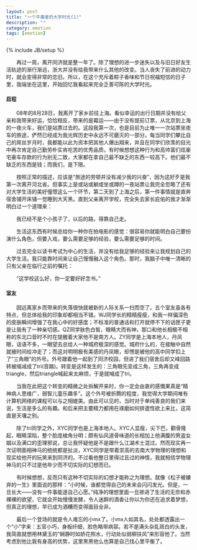 ```yaml
---
layout: post
title: "一个平庸者的大学时光(1)"
description: ""
category: emotion
tags: [emotion]
---
```

{% include JB/setup %}

　　再过一周，离开同济就是整一年了。除了理想的进一步迷失以及与旧日好友生活轨迹的渐行渐远，浙大并没有给我带来什么其他的改变。当人丧失了前进的动力时，就会变得非常的恋旧。所以，在这个充斥着粽子香味和节日祝福短信的日子里，我端坐在这里，开始回忆我看起来完全乏善可陈的大学时光。

#### 启程

　　08年的8月28日，我离开了家乡前往上海。看似幸运的出行日期并没有给父亲和我带来好运，恰恰相反，带来的是霉运——由于没有提前订票，从北京到上海的一夜火车，我们是站票过去的。这段我第一次，也是目前为止唯一一次站票坐夜车的旅途，俨然已经成为我光辉历史中永远不可磨灭的一部分。每当同学们攀比自己的屌丝岁月时，我都能以此为资本把其他人爆出翔来，并且在同学们欣羡的目光中再次肯定自己勤劳朴实肯吃苦的优秀品质。有时候想想这种行为和高帅富们炫豪宅豪车存款的行为别无二致，大家都在拿自己最不缺乏的东西一较高下。他们最不缺乏的东西是钱；而我们，是下限。

　　按照正常的描述，应该是“旅途的劳顿并没有减少我的兴奋”，因为这好歹是我第一次离开河北省。但事实上是或站或躺或坐或蹲的一夜站票让我完全忽略了还有对大学生活的美好憧憬这么一个环节，第二天到了上海之后，第一件事情就是直奔宿舍铺开床铺一觉睡到大天黑。直到父亲离开学校，完全失去家长庇佑的我才渐渐明白过一个道理来：

　　我已经不是个小孩子了，以后的路，得靠自己走。

　　生活这东西有时候总给你一种你在拍电影的感觉：很容易你就能明白自己要扮演什么角色，但要入戏，要么需要足够的经验，要么需要足够的时间。

　　过去完全以读书考试为中心的生活，并没有给我足够的经验来让我规划自己的大学生活。我只能靠时间来让自己慢慢融入这个角色。那时，我脑子中唯一清晰的只有父亲在临行之前的嘱托：

　　“这学校这么好，你一定要好好念书。”

#### 室友

　　因远离家乡而带来的失落很快就被新的人际关系一扫而空了。五个室友虽各有特点，但总体给我的印象却都相当不错。WJ同学长的精精瘦瘦，和我一样偏深色的皮肤瞬间增强了在我心中的好感度；不标准的普通话和打开就停不下的话匣子更是让我有了一种亲切感。QZ同学肤色白皙，眼睛大而有神，那口和他长相极不相称的东北口音时不时在提醒着大家他不是南方人。ZY同学是上海本地人，丹凤眼，话语不多，一眼望去总给人一种城府极深的感觉。城府什么的，在接触中自然就被时间给冲走了；而这对明明极有美感的丹凤眼，却愣是被他的高中同学扣上了“三角眼”的外号。外号跟着他一起到了同济校园，但进了我们宿舍后却又峰回路转被缩减成了tri(音踹)。转变是这样发生的：三角眼先变成三角，三角再变成triangle，然后triangle喊起来太麻烦，于是就喊成了tri。

　　当我在此把这个转变的精微之处拆解开来时，你一定会由衷的感慨果真是“精神病人思维广，弱智儿童乐趣多”。这个外号被折腾的程度，我觉得大学期间唯有计算机网络的课程可以与之相媲美。由此可以见的，当时对于单纯善良的我们来说，生活是多么的有趣。和后来把主要精力都用在琢磨如何排遣性欲上来比，这简直是天壤之别。

　　除了tri同学之外，XYC同学也是上海本地人。XYC人显瘦，尖下巴，颧骨隆起，眼睛深陷，整个脸庞棱角分明；颇有仙风道骨味道的长相加上他满腹的男盗女娼以及满口的歪理邪说，总让我怀疑他是不是跟什么江湖术士混过。然而现实再一次证明面相神马的统统都是扯淡，XYC同学是带着崇高的去南大学物理的理想和现实给他开的玩笑来到同济的。不过看他整日里得过且过的神情，我就相信学物理神马的只不过是他年少而不切实际的幻想而已。

　　有时候想想，反而只有这种不切实际的幻想才能称之为理想。就像《松子被嫌弃的一生》里面说的那样：“小时候，谁都觉得自己的未来会闪闪发光。但是，一旦长大——没有一件事能遂自己心愿。”纯净的理想里面一旦掺进了生活的无奈和赤裸裸的欲望，它就会开始慢慢发酵，令人迷醉的酒香让你以为你还在追求着梦想，但真正的理想，早已成为酒糟而变得面目全非。

　　最后一个登场的就是令人难忘的小mx了。小mx人如其名，处处都透露出一个“小”字来：五官小巧，身板纤细，脸色略带病容。若不是满头杂乱斑白的头发，我简直就想用林黛玉的“娴静时如娇花照水，行动处似弱柳扶风”来形容他了。当然考虑到他比我有身高的优势，这里黑黑他么也算是自己找心里平衡了。


